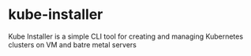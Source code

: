 # kube-installer
Kube Installer is a simple CLI tool for creating and managing Kubernetes clusters on VM and batre metal servers
